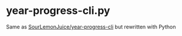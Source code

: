 # year-progress-cli.py

Same as [SourLemonJuice/year-progress-cli](https://github.com/SourLemonJuice/year-progress-cli) but rewritten with Python

